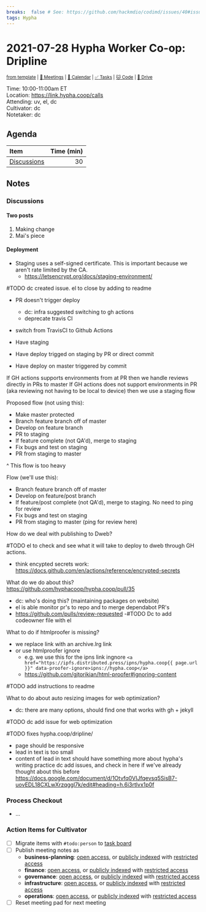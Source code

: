 ```yaml
---
breaks:  false # See: https://github.com/hackmdio/codimd/issues/40#issuecomment-172927690
tags: Hypha
---
```

# 2021-07-28 Hypha Worker Co-op: Dripline

<sup>[from template][template] | [:notebook: Meetings][meetings] | [:date: Calendar][calendar] | [:white_check_mark: Tasks][tasks] | [:cat: Code][gh] | [:open_file_folder: Drive][drive]</sup>

Time:       10:00-11:00am ET  
Location:   https://link.hypha.coop/calls  
Attending:  uv, el, dc  
Cultivator: dc  
Notetaker:  dc

## Agenda

| Item                                            | Time (min) |
|:------------------------------------------------|-----------:|
| [Discussions](#Discussions)                     |         30 |

## Notes

### Discussions

#### Two posts

1. Making change
2. Mai's piece

#### Deployment

- Staging uses a self-signed certificate. This is important because we aren't rate limited by the CA.
    - https://letsencrypt.org/docs/staging-environment/

#TODO dc created issue. el to close by adding to readme

- PR doesn't trigger deploy
    - dc: infra suggested switching to gh actions
    - deprecate travis CI

- switch from TravisCI to Github Actions
- Have staging
- Have deploy trigged on staging by PR or direct commit
- Have deploy on master triggered by commit

If GH actions supports environments from at PR then we handle reviews directly in PRs to master
If GH actions does not support environments in PR (aka reviewing not having to be local to device) then we use a staging flow

Proposed flow (not using this):
- Make master protected
- Branch feature branch off of master
- Develop on feature branch
- PR to staging
- If feature complete (not QA'd), merge to staging
- Fix bugs and test on staging
- PR from staging to master

^ This flow is too heavy

Flow (we'll use this):
- Branch feature branch off of master
- Develop on feature/post branch
- If feature/post complete (not QA'd), merge to staging. No need to ping for review
- Fix bugs and test on staging
- PR from staging to master (ping for review here)

How do we deal with publishing to Dweb?

#TODO el to check and see what it will take to deploy to dweb through GH actions.
- think encypted secrets work: https://docs.github.com/en/actions/reference/encrypted-secrets

What do we do about this? https://github.com/hyphacoop/hypha.coop/pull/35

- dc: who's doing this? (maintaining packages on website)
- el is able monitor pr's to repo and to merge dependabot PR's
- https://github.com/pulls/review-requested
    -#TODO Dc to add codeowner file with el 

What to do if htmlproofer is missing?
- we replace link with an archive.lrg link
- or use htmlproofer ignore 
    - e.g. we use this for the ipns link ingnore `<a href="https://ipfs.distributed.press/ipns/hypha.coop{{ page.url }}" data-proofer-ignore>ipns://hypha.coop</a>`
    - https://github.com/gjtorikian/html-proofer#ignoring-content

#TODO add instructions to readme

What to do about auto resizing images for web optimization?
- dc: there are many options, should find one that works with gh + jekyll

#TODO dc add issue for web optimization

#TODO fixes hypha.coop/dripline/
- page should be responsive
- lead in text is too small
- content of lead in text should have something more about hypha's writing practice
dc add issues, and check in here if we've already thought about this before https://docs.google.com/document/d/1Otvfq0VIJfqevsq5SisB7-uovEDL18CXLwXrzqggl7k/edit#heading=h.6i3rtlvx1p0f 

### Process Checkout

- ...


### Action Items for Cultivator

- [ ] Migrate items with `#todo:person` to [task board][tasks]
- [ ] Publish meeting notes as
	- **business-planning**: [open access][biz-public], or [publicly indexed][biz-index] with [restricted access][biz-private]
	- **finance**: [open access][fin-public], or [publicly indexed][fin-index] with [restricted access][fin-private]
	- **governance**: [open access][gov-public], or [publicly indexed][gov-index] with [restricted access][gov-private]
	- **infrastructure**: [open access][inf-public], or [publicly indexed][inf-index] with [restricted access][inf-private]
	- **operations**: [open access][ops-public], or [publicly indexed][ops-index] with [restricted access][ops-private]
- [ ] Reset meeting pad for next meeting

<!-- Links: Important -->
[template]: https://link.hypha.coop/wg-template
[meetings]: https://link.hypha.coop/meetings
[calendar]: https://link.hypha.coop/calendar
[tasks]:    https://link.hypha.coop/tasks
[gh]:       https://link.hypha.coop/gh
[drive]:    https://link.hypha.coop/drive

<!-- Links: Labels -->
[l-pri-hi]: https://github.com/orgs/hyphacoop/projects/2?card_filter_query=label:[priority-★★★]
[l-pri-md]: https://github.com/orgs/hyphacoop/projects/2?card_filter_query=label:[priority-★★☆]
[l-pri-lo]: https://github.com/orgs/hyphacoop/projects/2?card_filter_query=label:[priority-★☆☆]
[l-pri-none]: https://github.com/orgs/hyphacoop/projects/2?card_filter_query=-label:[priority-★☆☆]+-label:[priority-★★☆]+-label:[priority-★★★]
[l-biz]: https://github.com/orgs/hyphacoop/projects/2?card_filter_query=label:"wg:business-planning"
[l-fin]: https://github.com/orgs/hyphacoop/projects/2?card_filter_query=label:"wg:finance"
[l-gov]: https://github.com/orgs/hyphacoop/projects/2?card_filter_query=label:"wg:governance
[l-inf]: https://github.com/orgs/hyphacoop/projects/2?card_filter_query=label:"wg:infrastructure"
[l-ops]: https://github.com/orgs/hyphacoop/projects/2?card_filter_query=label:"wg:operations"
[l-none]: https://github.com/orgs/hyphacoop/projects/2?card_filter_query=-label:wg:operations+-label:wg:infrastructure+-label:wg:finance+-label:wg:governance+-label:wg:business-planning

<!-- Links: Archive -->
[biz-public]:   https://github.com/hyphacoop/organizing/new/master?filename=_posts/meeting-notes/2021-MM-DD-business-planning.md
[biz-index]:    https://github.com/hyphacoop/organizing/new/master?filename=_posts/private/meeting-notes/2021-MM-DD-business-planning.md&value=Empty%20file%20for%20public%20indexing%20of%20access-restricted%20file.
[biz-private]:  https://github.com/hyphacoop/organizing-private/new/master?filename=meeting-notes/2021-MM-DD-business-planning.md
[fin-public]:   https://github.com/hyphacoop/organizing/new/master?filename=_posts/meeting-notes/2021-MM-DD-finance.md
[fin-index]:    https://github.com/hyphacoop/organizing/new/master?filename=_posts/private/meeting-notes/2021-MM-DD-finance.md&value=Empty%20file%20for%20public%20indexing%20of%20access-restricted%20file.
[fin-private]:  https://github.com/hyphacoop/organizing-private/new/master?filename=meeting-notes/2021-MM-DD-finance.md
[gov-public]:   https://github.com/hyphacoop/organizing/new/master?filename=_posts/meeting-notes/2021-MM-DD-governance.md
[gov-index]:    https://github.com/hyphacoop/organizing/new/master?filename=_posts/private/meeting-notes/2021-MM-DD-governance.md&value=Empty%20file%20for%20public%20indexing%20of%20access-restricted%20file.
[gov-private]:  https://github.com/hyphacoop/organizing-private/new/master?filename=meeting-notes/2021-MM-DD-governance.md
[inf-public]:   https://github.com/hyphacoop/organizing/new/master?filename=_posts/meeting-notes/2021-MM-DD-infrastructure.md
[inf-index]:    https://github.com/hyphacoop/organizing/new/master?filename=_posts/private/meeting-notes/2021-MM-DD-infrastructure.md&value=Empty%20file%20for%20public%20indexing%20of%20access-restricted%20file.
[inf-private]:  https://github.com/hyphacoop/organizing-private/new/master?filename=meeting-notes/2021-MM-DD-infrastructure.md
[ops-public]:   https://github.com/hyphacoop/organizing/new/master?filename=_posts/meeting-notes/2021-MM-DD-operations.md
[ops-index]:    https://github.com/hyphacoop/organizing/new/master?filename=_posts/private/meeting-notes/2021-MM-DD-operations.md&value=Empty%20file%20for%20public%20indexing%20of%20access-restricted%20file.
[ops-private]:  https://github.com/hyphacoop/organizing-private/new/master?filename=meeting-notes/2021-MM-DD-operations.md
